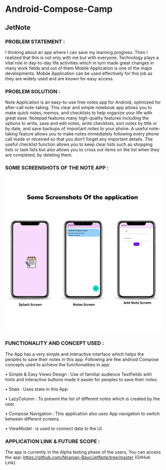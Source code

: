 # Android-Compose-Camp
## JetNote


### PROBLEM STATEMENT : 
I thinking about an app where I can save my learning progress. Then I realized that this is not only with me but with everyone. Technology plays a vital role in day-to-day life activities which in turn made great changes in many work fields and out of them Mobile Application is one of the major developments. Mobile Application can be used effectively for this job as they are widely used and are known for easy access.

### PROBLEM SOLUTION :
Note Application is an easy-to-use free notes app for Android, optimized for after-call note-taking. This clear and simple notebook app allows you to make quick notes, memos, and checklists to help organize your life with great ease.
Notepad features many high-quality features including the options to write, save and edit notes, write checklists, sort notes by title or by date, and save backups of important notes to your phone. A useful note-taking feature allows you to make notes immediately following every phone call made or received so that you don’t forget any important details.
The useful checklist function allows you to keep clear lists such as shopping lists or task lists but also allows you to cross out items on the list when they are completed, by deleting them.

### SOME SCREENSHOTS OF THE NOTE APP :    

<img src="img.png">


### FUNCTIONALITY AND CONCEPT USED : 

The App has a very simple and interactive interface which helps the peoples to save their notes in this app. Following are few android Compose concepts used to achieve the functionalities in app: 

•	Simple & Easy Views Design : Use of familiar audience TextFeilds with hints and interactive buttons made it easier for peoples to save their notes. 

• State : Uses state in this App

•	LazyColumn : To present the list of different notes which is created by the user.

• Compose Navigation : This application also uses App navigation to switch between different screens.

• ViewModel : is used to connect data to the UI.

### APPLICATION LINK & FUTURE SCOPE :
The app is currently in the Alpha testing phase of the users, You can access the app: https://github.com/Niranjan-Baur/JetNote/tree/master (GitHub Link).


